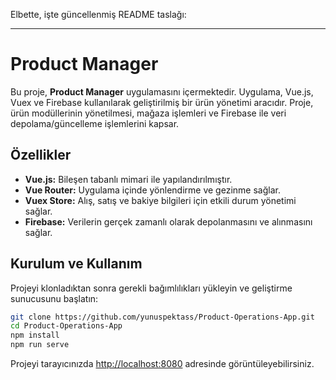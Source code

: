 Elbette, işte güncellenmiş README taslağı:

---

# Product Manager

Bu proje, **Product Manager** uygulamasını içermektedir. Uygulama, Vue.js, Vuex ve Firebase kullanılarak geliştirilmiş bir ürün yönetimi aracıdır. Proje, ürün modüllerinin yönetilmesi, mağaza işlemleri ve Firebase ile veri depolama/güncelleme işlemlerini kapsar.

## Özellikler

- **Vue.js:** Bileşen tabanlı mimari ile yapılandırılmıştır.
- **Vue Router:** Uygulama içinde yönlendirme ve gezinme sağlar.
- **Vuex Store:** Alış, satış ve bakiye bilgileri için etkili durum yönetimi sağlar.
- **Firebase:** Verilerin gerçek zamanlı olarak depolanmasını ve alınmasını sağlar.

## Kurulum ve Kullanım

Projeyi klonladıktan sonra gerekli bağımlılıkları yükleyin ve geliştirme sunucusunu başlatın:

```bash
git clone https://github.com/yunuspektass/Product-Operations-App.git
cd Product-Operations-App
npm install
npm run serve
```

Projeyi tarayıcınızda [http://localhost:8080](http://localhost:8080) adresinde görüntüleyebilirsiniz.
